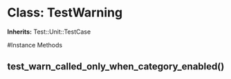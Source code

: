 # Class: TestWarning
**Inherits:** Test::Unit::TestCase
    




#Instance Methods
## test_warn_called_only_when_category_enabled() [](#method-i-test_warn_called_only_when_category_enabled)

